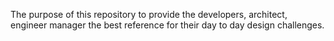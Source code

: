 The purpose of this repository to provide the developers, architect, engineer manager the best reference for their day to day design challenges.
